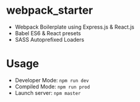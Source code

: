 # webpack_starter

- Webpack Boilerplate using Express.js & React.js
- Babel ES6 & React presets
- SASS Autoprefixed Loaders

# Usage

- Developer Mode: `npm run dev`
- Compiled Mode: `npm run prod`
- Launch server: `npm master`
